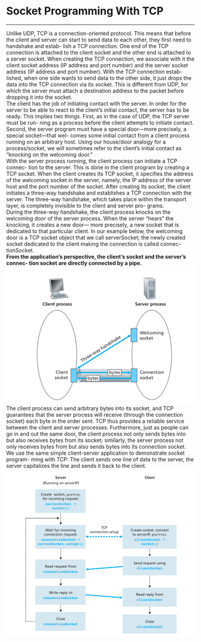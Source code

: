 <h1>Socket Programming With TCP</h1>
<hr>
<p>
Unlike UDP, TCP is a connection-oriented protocol. This means that before the client
and server can start to send data to each other, they first need to handshake and estab-
lish a TCP connection. One end of the TCP connection is attached to the client socket
and the other end is attached to a server socket. When creating the TCP connection,
we associate with it the client socket address (IP address and port number) and the
server socket address (IP address and port number). With the TCP connection estab-
lished, when one side wants to send data to the other side, it just drops the data into
the TCP connection via its socket. This is different from UDP, for which the server
must attach a destination address to the packet before dropping it into the socket.
<br>
The client has the job of initiating contact with the server. In order for the
server to be able to react to the client’s initial contact, the server has to be ready.
This implies two things. First, as in the case of UDP, the TCP server must be run-
ning as a process before the client attempts to initiate contact. Second, the server
program must have a special door—more precisely, a special socket—that wel-
comes some initial contact from a client process running on an arbitrary host. Using
our house/door analogy for a process/socket, we will sometimes refer to the client’s
initial contact as “knocking on the welcoming door.”
<br>
With the server process running, the client process can initiate a TCP connec-
tion to the server. This is done in the client program by creating a TCP socket. When
the client creates its TCP socket, it specifies the address of the welcoming socket in
the server, namely, the IP address of the server host and the port number of the
socket. After creating its socket, the client initiates a three-way handshake and
establishes a TCP connection with the server. The three-way handshake, which takes
place within the transport layer, is completely invisible to the client and server pro-
grams.
<br>
During the three-way handshake, the client process knocks on the welcoming door
of the server process. When the server “hears” the knocking, it creates a new door—
more precisely, a new socket that is dedicated to that particular client. In our example
below, the welcoming door is a TCP socket object that we call serverSocket; the
newly created socket dedicated to the client making the connection is called connec-
tionSocket.
<br>
<b>From the application’s perspective, the client’s socket and the server’s connec-
tion socket are directly connected by a pipe.</b><br>
<img src="img/tcp1.png">
The client process can send arbitrary bytes into its socket, and TCP guarantees that the server
process will receive (through the connection socket) each byte in the order sent. TCP
thus provides a reliable service between the client and server processes. Furthermore,
just as people can go in and out the same door, the client process not only sends bytes
into but also receives bytes from its socket; similarly, the server process not only
receives bytes from but also sends bytes into its connection socket.
We use the same simple client-server application to demonstrate socket program-
ming with TCP: The client sends one line of data to the server, the server capitalizes
the line and sends it back to the client.
<img src="img/tcp2.png">
</p>
